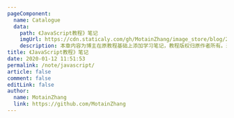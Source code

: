 ```yaml
---
pageComponent:
  name: Catalogue
  data:
    path: 《JavaScript教程》笔记
    imgUrl: https://cdn.staticaly.com/gh/MotainZhang/image_store/blog/20200112120340.png
    description: 本章内容为博主在原教程基础上添加学习笔记，教程版权归原作者所有。来源：<a href='https://wangdoc.com/javascript/' target='_blank'>JavaScript教程</a>
title: 《JavaScript教程》笔记
date: 2020-01-12 11:51:53
permalink: /note/javascript/
article: false
comment: false
editLink: false
author:
  name: MotainZhang
  link: https://github.com/MotainZhang
---
```


